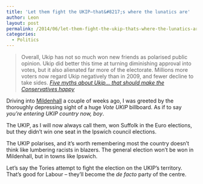 ```yaml
---
title: 'Let them fight the UKIP—that&#8217;s where the lunatics are'
author: Leon
layout: post
permalink: /2014/06/let-them-fight-the-ukip-thats-where-the-lunatics-are/
categories:
  - Politics
---
```

> Overall, Ukip has not so much won new friends as polarised public opinion. Ukip did better this time at turning diminishing approval into votes, but it also alienated far more of the electorate. Millions more voters now regard Ukip negatively than in 2009, and fewer decline to take sides. <cite><a href="http://www.theguardian.com/commentisfree/2014/jun/02/five-myths-ukip-conservatives-farage-newark">Five myths about Ukip… that should make the Conservatives happy</a></cite>

Driving into [Mildenhall][1] a couple of weeks ago, I was greeted by the thoroughly depressing sight of a huge *Vote UKIP* billboard. As if to say *you’re entering UKIP country now, boy*.

The UKIP, as I will now always call them, won Suffolk in the Euro elections, but they didn’t win one seat in the Ipswich council elections.

The UKIP polarises, and it’s worth remembering most the country doesn’t think like lumbering racists in blazers. The general election won’t be won in Mildenhall, but in towns like Ipswich.

Let’s say the Tories attempt to fight the election on the UKIP’s territory. That’s good for Labour – they&#8217;ll become the *de facto* party of the centre.

 [1]: http://en.wikipedia.org/wiki/Mildenhall,_Suffolk